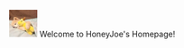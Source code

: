 <div align=center>

<img src="image/joe.jpg" width="10%"> Welcome to HoneyJoe's Homepage!

</div>

<!-- 
# Welcome to HoneyJoe's Homepage!   -->



<!-- [Special thanks: cy3486](http://cy3486.github.io) -->
